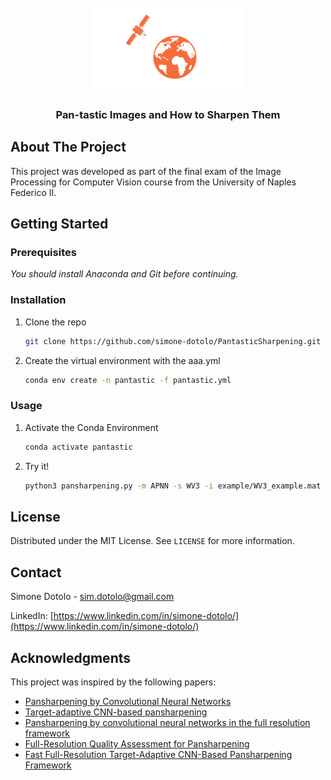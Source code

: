<!-- PROJECT LOGO -->
<br />
<div align="center">
  <a href="https://github.com/simone-dotolo/PantasticSharpening">
    <img src="images/logo.png" alt="Logo" width="240" height="135">
  </a>

  <h3 align="center">Pan-tastic Images and How to Sharpen Them</h3>

</div>

<!-- ABOUT THE PROJECT -->
## About The Project

This project was developed as part of the final exam of the Image Processing for Computer Vision course from the University of Naples Federico II. 

<!-- GETTING STARTED -->
## Getting Started

### Prerequisites

_You should install Anaconda and Git before continuing._

### Installation

1. Clone the repo
   ```sh
   git clone https://github.com/simone-dotolo/PantasticSharpening.git
   ```
2. Create the virtual environment with the aaa.yml
   ```sh
   conda env create -n pantastic -f pantastic.yml
   ```
   
### Usage

1. Activate the Conda Environment
   ```sh
   conda activate pantastic
   ```
2. Try it!
   ```sh
   python3 pansharpening.py -m APNN -s WV3 -i example/WV3_example.mat -o ./Output_Example -w weights/APNN_weights.pth
   ```
   
<!-- LICENSE -->
## License

Distributed under the MIT License. See `LICENSE` for more information.

<!-- CONTACT -->
## Contact

Simone Dotolo - sim.dotolo@gmail.com

LinkedIn: [https://www.linkedin.com/in/simone-dotolo/](https://www.linkedin.com/in/simone-dotolo/)

<!-- ACKNOWLEDGMENTS -->
## Acknowledgments

This project was inspired by the following papers:
- [Pansharpening by Convolutional Neural Networks](https://www.mdpi.com/2072-4292/8/7/594)
- [Target-adaptive CNN-based pansharpening](https://arxiv.org/abs/1709.06054)
- [Pansharpening by convolutional neural networks in the full resolution framework](https://arxiv.org/abs/2111.08334)
- [Full-Resolution Quality Assessment for Pansharpening](https://www.mdpi.com/2072-4292/14/8/1808)
- [Fast Full-Resolution Target-Adaptive CNN-Based Pansharpening Framework](https://www.mdpi.com/2072-4292/15/2/319)
